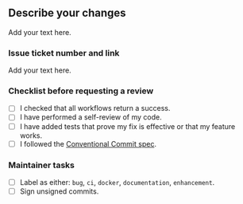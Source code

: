 <!-- prettier-ignore-start -->
<!-- markdownlint-disable-next-line MD041 -->
## Describe your changes
<!-- prettier-ignore-end -->

Add your text here.

### Issue ticket number and link

Add your text here.

### Checklist before requesting a review

- [ ] I checked that all workflows return a success.
- [ ] I have performed a self-review of my code.
- [ ] I have added tests that prove my fix is effective or that my feature works.
- [ ] I followed the [Conventional Commit spec][commitMessage].

### Maintainer tasks

- [ ] Label as either: `bug`, `ci`, `docker`, `documentation`, `enhancement`.
- [ ] Sign unsigned commits.

[commitMessage]:
  https://github.com/openwall/john-packages/blob/main/docs/commit-messages.md#how-a-commit-message-should-be
